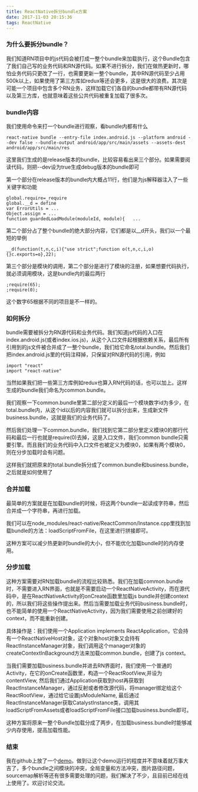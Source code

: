 ```yaml
---
title: ReactNative拆分bundle方案
date: 2017-11-03 20:15:36
tags: ReactNative
---
```

### 为什么要拆分bundle？

我们知道RN项目中的js代码会被打成一整个bundle来加载执行，这个Bundle包含了我们自己写的业务代码和RN源代码。如果不进行拆分，我们在做热更新时，哪怕业务代码只更改了一行，也需要更新一整个bundle，其中RN源代码至少占用500k以上，如果使用了第三方库如redux等还会更多，这是很大的浪费。其次是可能一个项目中包含多个RN业务，这样加载它们各自的bundle都带有RN源代码以及第三方库，也就意味着这些公共代码被重复加载了很多次。

### bundle内容

我们使用命令来打一个bundle进行观察，看bundle内都有什么

	react-native bundle --entry-file index.android.js --platform android --dev false --bundle-output android/app/src/main/assets --assets-dest android/app/src/main/res

这里我们生成的是release版本的bundle，比较容易看出来三个部分。如果需要阅读代码，则把--dev设为true生成debug版本的bundle即可

第一个部分在release版本的bundle内大概占11行，他们是为js解释器注入了一些关键字和功能

	global.require=_require
	global.__d = define
	var ErrorUtils = ...
	Object.assign = ...
	function guardedLoadModule(moduleId, module){	...

第二个部分占了整个bundle的绝大部分内容，它们都是以\_\_d开头，我们以一个最短的举例

	__d(function(t,n,c,i){"use strict";function o(t,n,c,i,o){}c.exports=o},22);

第三个部分是模块的调用，第二个部分是进行了模块的注册，如果想要代码执行，就必须调用模块，这是bundle内的最后两行

	;require(65);
	;require(0);
这个数字65根据不同的项目是不一样的。

### 如何拆分

bundle需要被拆分为RN源代码和业务代码。我们知道js代码的入口在index.android.js(或者index.ios.js)，从这个入口文件起根据依赖关系，最后所有引用到的js文件被合并成了一整个bundle，我们给它命名total.bundle。然后我们把index.android.js里的代码注释掉，只保留对RN源代码的引用，例如

	import "react"
	import "react-native"

当然如果我们把一些第三方库例如redux也算入RN代码的话，也可以加上。这样生成的bundle我们命名为common.bundle。

我们观察一下common.bundle里第二部分定义的最后一个模块数字id为多少，在total.bundle内，从这个id以后的内容我们就可以拆分出来，生成新文件business.bundle，这就是我们的业务代码了。

然后我们处理一下common.bundle，我们找到它第二部分里定义模块0的那行代码和最后一行也就是require(0)去掉，这是入口文件，我们common bundle只需要引擎。而且我们的业务代码中入口文件也被定义为模块0，如果有两个模块0，则在分步加载时会有问题。

这样我们就把原来的total.bundle拆分成了common.bundle和business.bundle，之后就是如何使用了

### 合并加载

最简单的方案就是在加载bundle的时候，将这两个bundle一起读成字符串，然后合并成一个字符串，再进行加载。

我们可以在node_modules/react-native/ReactCommon/Instance.cpp里找到加载bundle的方法：loadScriptFromFile，在这里进行拼接即可。

这种方案可以减少热更新时bundle的大小，但不能优化加载bundle时的内存使用。

### 分步加载

这种方案需要对RN加载bundle的流程比较熟悉。我们在加载common.bundle时，不需要进入RN界面，也就是不需要启动一个ReactNativeActivity，而在源代码中，是在ReactNativeActivity的onCreate函数里加载js bundle并创建context的，所以我们将这些操作提出来。然后当需要加载业务代码business.bundle时，也不能简单的使用一个ReactNativeActivity，因为我们需要使用之前创建好的context，而不能重新创建。

具体操作是：我们使用一个Application implements ReactApplication，它会持有一个ReactNativeHost对象，这个对象host对象又会持有ReactInstanceManager对象，我们调用这个manager对象的createContextInBackground方法来加载common.bundle，创建了js context。

当我们需要加载business.bundle并进去RN界面时，我们使用一个普通的Activity，在它的onCreate函数里，构造一个ReactRootView,并设为contentView, 然后我们通过Application获取到host再获取到ReactInstanceManager，通过反射或者修改源代码，将manager绑定给这个ReactRootView，通过给它设置jsModuleName, 最后通过ReactInstanceManager获取CatalystInstance类，调用其loadScriptFromAssets或者loadScriptFromFile接口加载business.bundle即可。

这种方案将原来一整个Bundle加载分成了两步，在加载business.bundle时能够减少内存使用，提高加载性能。

### 结束

我在github上放了一个[demo](https://github.com/yangguang1029/ReactNativeSplit.git)。做到让这个demo运行的程度并不意味着就万事大吉了，多个bundle之间模块的冲突，全局变量和方法冲突，图片路径问题，sourcemap解析等还有很多需要处理的问题，我们解决了不少，且目前已经在线上使用了。欢迎讨论交流。